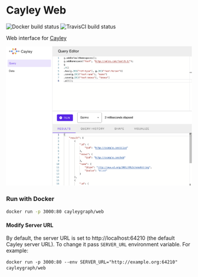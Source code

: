 # Cayley Web

![Docker build status](https://img.shields.io/docker/cloud/build/cayleygraph/web)
![TravisCI build status](https://travis-ci.com/cayleygraph/web.svg?branch=master)

Web interface for [Cayley](https://cayley.io)

![Demo Screenshot](docs/demo.png)

### Run with Docker

```bash
docker run -p 3000:80 cayleygraph/web
```

#### Modify Server URL

By default, the server URL is set to http://localhost:64210 (the default Cayley server URL). To change it pass `SERVER_URL` environment variable.
For example:

```
docker run -p 3000:80 --env SERVER_URL="http://example.org:64210" cayleygraph/web
```
